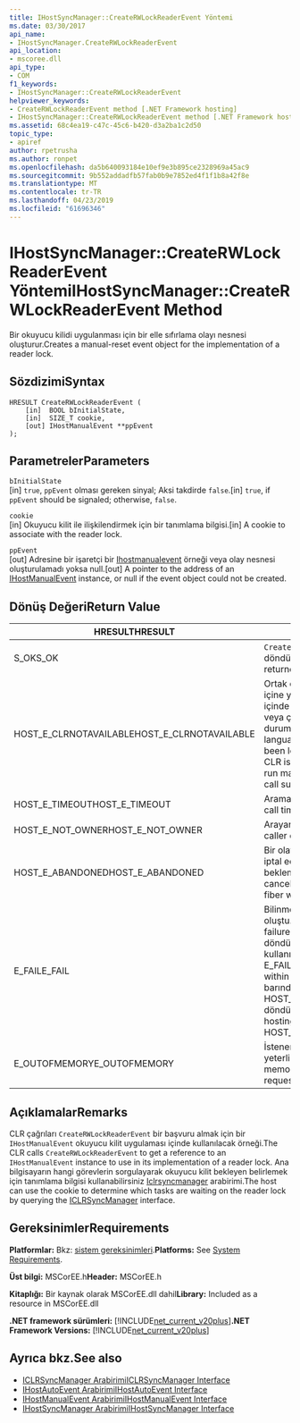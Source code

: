 ```yaml
---
title: IHostSyncManager::CreateRWLockReaderEvent Yöntemi
ms.date: 03/30/2017
api_name:
- IHostSyncManager.CreateRWLockReaderEvent
api_location:
- mscoree.dll
api_type:
- COM
f1_keywords:
- IHostSyncManager::CreateRWLockReaderEvent
helpviewer_keywords:
- CreateRWLockReaderEvent method [.NET Framework hosting]
- IHostSyncManager::CreateRWLockReaderEvent method [.NET Framework hosting]
ms.assetid: 68c4ea19-c47c-45c6-b420-d3a2ba1c2d50
topic_type:
- apiref
author: rpetrusha
ms.author: ronpet
ms.openlocfilehash: da5b640093184e10ef9e3b895ce2328969a45ac9
ms.sourcegitcommit: 9b552addadfb57fab0b9e7852ed4f1f1b8a42f8e
ms.translationtype: MT
ms.contentlocale: tr-TR
ms.lasthandoff: 04/23/2019
ms.locfileid: "61696346"
---
```

# <a name="ihostsyncmanagercreaterwlockreaderevent-method"></a><span data-ttu-id="8077e-102">IHostSyncManager::CreateRWLockReaderEvent Yöntemi</span><span class="sxs-lookup"><span data-stu-id="8077e-102">IHostSyncManager::CreateRWLockReaderEvent Method</span></span>
<span data-ttu-id="8077e-103">Bir okuyucu kilidi uygulanması için bir elle sıfırlama olayı nesnesi oluşturur.</span><span class="sxs-lookup"><span data-stu-id="8077e-103">Creates a manual-reset event object for the implementation of a reader lock.</span></span>  
  
## <a name="syntax"></a><span data-ttu-id="8077e-104">Sözdizimi</span><span class="sxs-lookup"><span data-stu-id="8077e-104">Syntax</span></span>  
  
```  
HRESULT CreateRWLockReaderEvent (  
    [in]  BOOL bInitialState,  
    [in]  SIZE_T cookie,  
    [out] IHostManualEvent **ppEvent  
);  
```  
  
## <a name="parameters"></a><span data-ttu-id="8077e-105">Parametreler</span><span class="sxs-lookup"><span data-stu-id="8077e-105">Parameters</span></span>  
 `bInitialState`  
 <span data-ttu-id="8077e-106">[in] `true`, `ppEvent` olması gereken sinyal; Aksi takdirde `false`.</span><span class="sxs-lookup"><span data-stu-id="8077e-106">[in] `true`, if `ppEvent` should be signaled; otherwise, `false`.</span></span>  
  
 `cookie`  
 <span data-ttu-id="8077e-107">[in] Okuyucu kilit ile ilişkilendirmek için bir tanımlama bilgisi.</span><span class="sxs-lookup"><span data-stu-id="8077e-107">[in] A cookie to associate with the reader lock.</span></span>  
  
 `ppEvent`  
 <span data-ttu-id="8077e-108">[out] Adresine bir işaretçi bir [Ihostmanualevent](../../../../docs/framework/unmanaged-api/hosting/ihostmanualevent-interface.md) örneği veya olay nesnesi oluşturulamadı yoksa null.</span><span class="sxs-lookup"><span data-stu-id="8077e-108">[out] A pointer to the address of an [IHostManualEvent](../../../../docs/framework/unmanaged-api/hosting/ihostmanualevent-interface.md) instance, or null if the event object could not be created.</span></span>  
  
## <a name="return-value"></a><span data-ttu-id="8077e-109">Dönüş Değeri</span><span class="sxs-lookup"><span data-stu-id="8077e-109">Return Value</span></span>  
  
|<span data-ttu-id="8077e-110">HRESULT</span><span class="sxs-lookup"><span data-stu-id="8077e-110">HRESULT</span></span>|<span data-ttu-id="8077e-111">Açıklama</span><span class="sxs-lookup"><span data-stu-id="8077e-111">Description</span></span>|  
|-------------|-----------------|  
|<span data-ttu-id="8077e-112">S_OK</span><span class="sxs-lookup"><span data-stu-id="8077e-112">S_OK</span></span>|<span data-ttu-id="8077e-113">`CreateRWLockReaderEvent` başarıyla döndürüldü.</span><span class="sxs-lookup"><span data-stu-id="8077e-113">`CreateRWLockReaderEvent` returned successfully.</span></span>|  
|<span data-ttu-id="8077e-114">HOST_E_CLRNOTAVAILABLE</span><span class="sxs-lookup"><span data-stu-id="8077e-114">HOST_E_CLRNOTAVAILABLE</span></span>|<span data-ttu-id="8077e-115">Ortak dil çalışma zamanı (CLR) işlem içine yüklenmemiş olan veya CLR içinde yönetilen kod çalıştıramaz veya çağrı başarılı şekilde işleme bir durumda değil.</span><span class="sxs-lookup"><span data-stu-id="8077e-115">The common language runtime (CLR) has not been loaded into a process, or the CLR is in a state in which it cannot run managed code or process the call successfully.</span></span>|  
|<span data-ttu-id="8077e-116">HOST_E_TIMEOUT</span><span class="sxs-lookup"><span data-stu-id="8077e-116">HOST_E_TIMEOUT</span></span>|<span data-ttu-id="8077e-117">Arama zaman aşımına uğradı.</span><span class="sxs-lookup"><span data-stu-id="8077e-117">The call timed out.</span></span>|  
|<span data-ttu-id="8077e-118">HOST_E_NOT_OWNER</span><span class="sxs-lookup"><span data-stu-id="8077e-118">HOST_E_NOT_OWNER</span></span>|<span data-ttu-id="8077e-119">Arayan bir kilide sahip değil.</span><span class="sxs-lookup"><span data-stu-id="8077e-119">The caller does not own the lock.</span></span>|  
|<span data-ttu-id="8077e-120">HOST_E_ABANDONED</span><span class="sxs-lookup"><span data-stu-id="8077e-120">HOST_E_ABANDONED</span></span>|<span data-ttu-id="8077e-121">Bir olay engellenen bir iş parçacığı iptal edildi veya fiber üzerinde bekleme süresi.</span><span class="sxs-lookup"><span data-stu-id="8077e-121">An event was canceled while a blocked thread or fiber was waiting on it.</span></span>|  
|<span data-ttu-id="8077e-122">E_FAIL</span><span class="sxs-lookup"><span data-stu-id="8077e-122">E_FAIL</span></span>|<span data-ttu-id="8077e-123">Bilinmeyen geri dönülemez bir hata oluştu.</span><span class="sxs-lookup"><span data-stu-id="8077e-123">An unknown catastrophic failure occurred.</span></span> <span data-ttu-id="8077e-124">Bir yöntem E_FAIL döndüğünde, CLR artık işlem içinde kullanılamaz.</span><span class="sxs-lookup"><span data-stu-id="8077e-124">When a method returns E_FAIL, the CLR is no longer usable within the process.</span></span> <span data-ttu-id="8077e-125">Yöntemleri barındırma yapılan sonraki çağrılar HOST_E_CLRNOTAVAILABLE döndürür.</span><span class="sxs-lookup"><span data-stu-id="8077e-125">Subsequent calls to hosting methods return HOST_E_CLRNOTAVAILABLE.</span></span>|  
|<span data-ttu-id="8077e-126">E_OUTOFMEMORY</span><span class="sxs-lookup"><span data-stu-id="8077e-126">E_OUTOFMEMORY</span></span>|<span data-ttu-id="8077e-127">İstenen olay nesnesi oluşturmak yeterli bellek yoktu.</span><span class="sxs-lookup"><span data-stu-id="8077e-127">Not enough memory was available to create the requested event object.</span></span>|  
  
## <a name="remarks"></a><span data-ttu-id="8077e-128">Açıklamalar</span><span class="sxs-lookup"><span data-stu-id="8077e-128">Remarks</span></span>  
 <span data-ttu-id="8077e-129">CLR çağrıları `CreateRWLockReaderEvent` bir başvuru almak için bir `IHostManualEvent` okuyucu kilit uygulaması içinde kullanılacak örneği.</span><span class="sxs-lookup"><span data-stu-id="8077e-129">The CLR calls `CreateRWLockReaderEvent` to get a reference to an `IHostManualEvent` instance to use in its implementation of a reader lock.</span></span> <span data-ttu-id="8077e-130">Ana bilgisayarın hangi görevlerin sorgulayarak okuyucu kilit bekleyen belirlemek için tanımlama bilgisi kullanabilirsiniz [Iclrsyncmanager](../../../../docs/framework/unmanaged-api/hosting/iclrsyncmanager-interface.md) arabirimi.</span><span class="sxs-lookup"><span data-stu-id="8077e-130">The host can use the cookie to determine which tasks are waiting on the reader lock by querying the [ICLRSyncManager](../../../../docs/framework/unmanaged-api/hosting/iclrsyncmanager-interface.md) interface.</span></span>  
  
## <a name="requirements"></a><span data-ttu-id="8077e-131">Gereksinimler</span><span class="sxs-lookup"><span data-stu-id="8077e-131">Requirements</span></span>  
 <span data-ttu-id="8077e-132">**Platformlar:** Bkz: [sistem gereksinimleri](../../../../docs/framework/get-started/system-requirements.md).</span><span class="sxs-lookup"><span data-stu-id="8077e-132">**Platforms:** See [System Requirements](../../../../docs/framework/get-started/system-requirements.md).</span></span>  
  
 <span data-ttu-id="8077e-133">**Üst bilgi:** MSCorEE.h</span><span class="sxs-lookup"><span data-stu-id="8077e-133">**Header:** MSCorEE.h</span></span>  
  
 <span data-ttu-id="8077e-134">**Kitaplığı:** Bir kaynak olarak MSCorEE.dll dahil</span><span class="sxs-lookup"><span data-stu-id="8077e-134">**Library:** Included as a resource in MSCorEE.dll</span></span>  
  
 <span data-ttu-id="8077e-135">**.NET framework sürümleri:** [!INCLUDE[net_current_v20plus](../../../../includes/net-current-v20plus-md.md)]</span><span class="sxs-lookup"><span data-stu-id="8077e-135">**.NET Framework Versions:** [!INCLUDE[net_current_v20plus](../../../../includes/net-current-v20plus-md.md)]</span></span>  
  
## <a name="see-also"></a><span data-ttu-id="8077e-136">Ayrıca bkz.</span><span class="sxs-lookup"><span data-stu-id="8077e-136">See also</span></span>

- [<span data-ttu-id="8077e-137">ICLRSyncManager Arabirimi</span><span class="sxs-lookup"><span data-stu-id="8077e-137">ICLRSyncManager Interface</span></span>](../../../../docs/framework/unmanaged-api/hosting/iclrsyncmanager-interface.md)
- [<span data-ttu-id="8077e-138">IHostAutoEvent Arabirimi</span><span class="sxs-lookup"><span data-stu-id="8077e-138">IHostAutoEvent Interface</span></span>](../../../../docs/framework/unmanaged-api/hosting/ihostautoevent-interface.md)
- [<span data-ttu-id="8077e-139">IHostManualEvent Arabirimi</span><span class="sxs-lookup"><span data-stu-id="8077e-139">IHostManualEvent Interface</span></span>](../../../../docs/framework/unmanaged-api/hosting/ihostmanualevent-interface.md)
- [<span data-ttu-id="8077e-140">IHostSyncManager Arabirimi</span><span class="sxs-lookup"><span data-stu-id="8077e-140">IHostSyncManager Interface</span></span>](../../../../docs/framework/unmanaged-api/hosting/ihostsyncmanager-interface.md)
